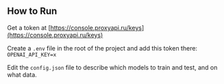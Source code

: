 
## How to Run

Get a token at [https://console.proxyapi.ru/keys](https://console.proxyapi.ru/keys)

Create a `.env` file in the root of the project and add this token there: `OPENAI_API_KEY=x`

Edit the `config.json` file to describe which models to train and test, and on what data.

